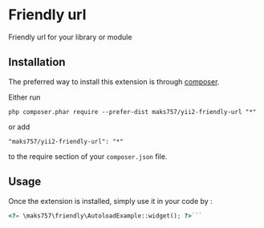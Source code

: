 Friendly url
============
Friendly url for your library or module

Installation
------------

The preferred way to install this extension is through [composer](http://getcomposer.org/download/).

Either run

```
php composer.phar require --prefer-dist maks757/yii2-friendly-url "*"
```

or add

```
"maks757/yii2-friendly-url": "*"
```

to the require section of your `composer.json` file.


Usage
-----

Once the extension is installed, simply use it in your code by  :

```php
<?= \maks757\friendly\AutoloadExample::widget(); ?>```